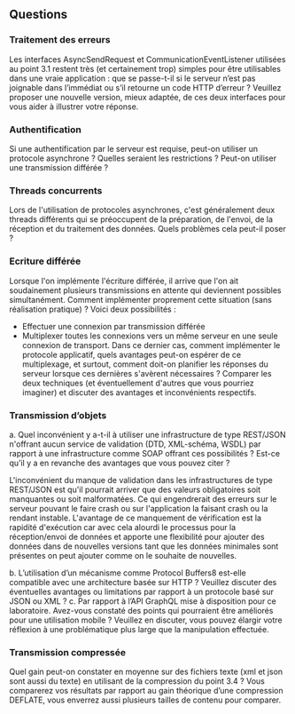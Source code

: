 ## Questions
### Traitement des erreurs
Les interfaces AsyncSendRequest et CommunicationEventListener utilisées au point 3.1 restent très
(et certainement trop) simples pour être utilisables dans une vraie application : que se passe-t-il si le
serveur n’est pas joignable dans l’immédiat ou s’il retourne un code HTTP d’erreur ? Veuillez proposer
une nouvelle version, mieux adaptée, de ces deux interfaces pour vous aider à illustrer votre réponse.



### Authentification
Si une authentification par le serveur est requise, peut-on utiliser un protocole asynchrone ? Quelles
seraient les restrictions ? Peut-on utiliser une transmission différée ?


### Threads concurrents
Lors de l'utilisation de protocoles asynchrones, c'est généralement deux threads différents qui se
préoccupent de la préparation, de l'envoi, de la réception et du traitement des données. Quels
problèmes cela peut-il poser ?


### Ecriture différée
Lorsque l'on implémente l'écriture différée, il arrive que l'on ait soudainement plusieurs transmissions
en attente qui deviennent possibles simultanément. Comment implémenter proprement cette
situation (sans réalisation pratique) ? Voici deux possibilités :
- Effectuer une connexion par transmission différée
- Multiplexer toutes les connexions vers un même serveur en une seule connexion de transport.
Dans ce dernier cas, comment implémenter le protocole applicatif, quels avantages peut-on
espérer de ce multiplexage, et surtout, comment doit-on planifier les réponses du serveur
lorsque ces dernières s'avèrent nécessaires ?
Comparer les deux techniques (et éventuellement d'autres que vous pourriez imaginer) et discuter des
avantages et inconvénients respectifs.


### Transmission d’objets
a. Quel inconvénient y a-t-il à utiliser une infrastructure de type REST/JSON n'offrant aucun
service de validation (DTD, XML-schéma, WSDL) par rapport à une infrastructure comme SOAP
offrant ces possibilités ? Est-ce qu’il y a en revanche des avantages que vous pouvez citer ?

L'inconvénient du manque de validation dans les infrastructures de type REST/JSON est qu'il pourrait arriver que des valeurs obligatoires soit manquantes ou soit malformatées.
Ce qui engendrerait des erreurs sur le serveur pouvant le faire crash ou sur l'application la faisant crash ou la rendant instable.
L'avantage de ce manquement de vérification est la rapidité d'exécution car avec cela alourdi le processus pour la réception/envoi de données et apporte une flexibilité pour ajouter des données dans de nouvelles versions
tant que les données minimales sont présentes on peut ajouter comme on le souhaite de nouvelles.

b. L’utilisation d’un mécanisme comme Protocol Buffers8 est-elle compatible avec une
architecture basée sur HTTP ? Veuillez discuter des éventuelles avantages ou limitations par
rapport à un protocole basé sur JSON ou XML ?
c. Par rapport à l’API GraphQL mise à disposition pour ce laboratoire. Avez-vous constaté des
points qui pourraient être améliorés pour une utilisation mobile ? Veuillez en discuter, vous
pouvez élargir votre réflexion à une problématique plus large que la manipulation effectuée.


### Transmission compressée
Quel gain peut-on constater en moyenne sur des fichiers texte (xml et json sont aussi du texte) en
utilisant de la compression du point 3.4 ? Vous comparerez vos résultats par rapport au gain théorique
d’une compression DEFLATE, vous enverrez aussi plusieurs tailles de contenu pour comparer.


